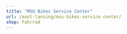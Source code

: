 ```yaml
---
title: "MSU Bikes Service Center"
url: /east-lansing/msu-bikes-service-center/
shop: Fahrrad
---
```

